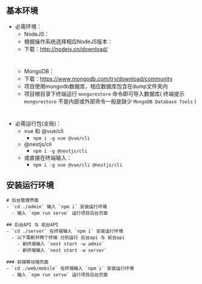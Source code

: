 ## 基本环境

- 必需环境：
  - NodeJS：
  - 根据操作系统选择相应NodeJS版本： 
  - 下载：http://nodejs.cn/download/
  #
  - MongoDB：
  - 下载：https://www.mongodb.com/try/download/community
  - 项目使用mongodb数据库，相应数据库包含在dump文件夹内
  - 项目根目录下终端运行 `mongorestore` 命令即可导入数据库( 终端提示 `mongorestore` 不是内部或外部命令一般是缺少 `MongoDB Database Tools` )
  #
- 必需运行包(全局)：
  - vue 和 @vue/cli 
    - `npm i -g vue @vue/cli`
  - @nestjs/cli 
    - `npm i -g @nestjs/cli`
  - 或直接在终端输入：
    - `npm i -g vue @vue/cli @nestjs/cli`

## 安装运行环境

    # 后台管理界面
    - `cd ./admin` 输入 `npm i` 安装运行环境 
      - 输入 `npm run serve` 运行项目后台页面 
      
    ## 后台API 与 前台API
    - `cd ./server` 在终端输入 `npm i` 安装运行环境 
      - 以下需新开两个终端 分别运行 后台api 与 前台api
        - 新终端输入 `nest start -w admin`
        - 新终端输入 `nest start -w server`

    ### 前端移动端页面
    - `cd ./web/mobile` 在终端输入 `npm i` 安装运行环境 
      - 输入 `npm run serve` 运行项目后台页面 
